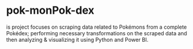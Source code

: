 # pok-monPok-dex
is project focuses on scraping data related to Pokémons from a complete Pokédex; performing necessary transformations on the scraped data and then analyzing &amp; visualizing it using Python and Power BI.
